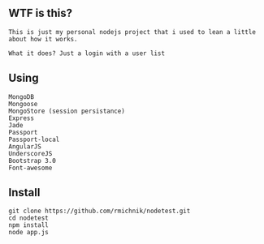## WTF is this?
    This is just my personal nodejs project that i used to lean a little about how it works.

    What it does? Just a login with a user list

## Using
    MongoDB
    Mongoose
    MongoStore (session persistance)
    Express
    Jade
    Passport
    Passport-local
    AngularJS
    UnderscoreJS
    Bootstrap 3.0
    Font-awesome

## Install
    git clone https://github.com/rmichnik/nodetest.git
    cd nodetest
    npm install
    node app.js